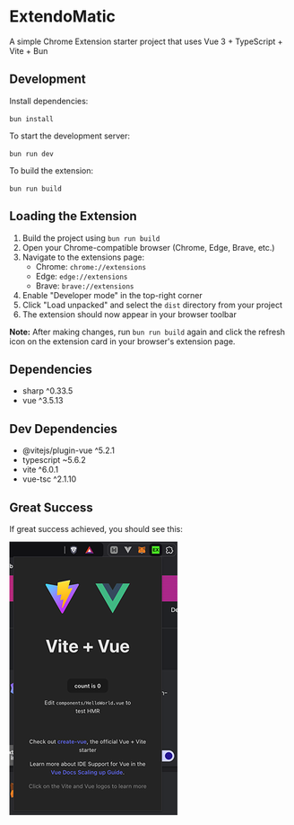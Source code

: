 # ExtendoMatic

A simple Chrome Extension starter project that uses Vue 3 + TypeScript + Vite + Bun

## Development

Install dependencies:

`bun install`

To start the development server:

`bun run dev`

To build the extension:

`bun run build`

## Loading the Extension
1. Build the project using `bun run build`
2. Open your Chrome-compatible browser (Chrome, Edge, Brave, etc.)
3. Navigate to the extensions page:
    - Chrome: `chrome://extensions`
    - Edge: `edge://extensions`
    - Brave: `brave://extensions`
4. Enable "Developer mode" in the top-right corner
5. Click "Load unpacked" and select the `dist` directory from your project
6. The extension should now appear in your browser toolbar

**Note:** After making changes, run `bun run build` again and click the refresh icon on the extension card in your browser's extension page.

## Dependencies
- sharp ^0.33.5
- vue ^3.5.13

## Dev Dependencies
- @vitejs/plugin-vue ^5.2.1
- typescript ~5.6.2
- vite ^6.0.1
- vue-tsc ^2.1.10

## Great Success
If great success achieved, you should see this:

![Preview](./src/assets/preview.png)
